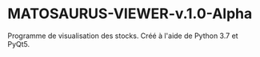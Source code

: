 # MATOSAURUS-VIEWER-v.1.0-Alpha
Programme de visualisation des stocks. Créé à l'aide de Python 3.7 et PyQt5.
